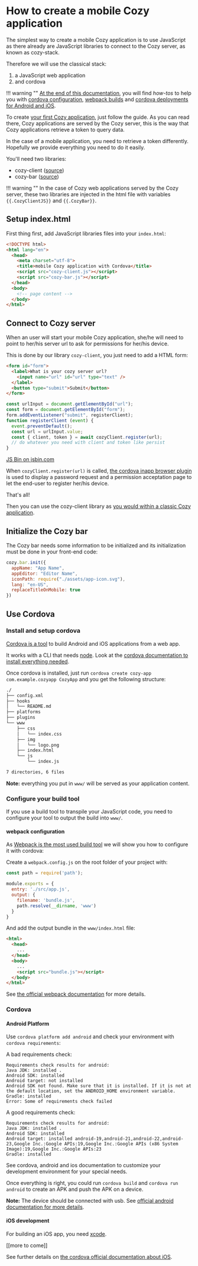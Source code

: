 # How to create a mobile Cozy application

The simplest way to create a mobile Cozy application is to use JavaScript as there already are JavaScript libraries to connect to the Cozy server, as known as cozy-stack.

Therefore we will use the classical stack:

1. a JavaScript web application
1. and cordova

!!! warning ""
    [At the end of this documentation](#annexes), you will find _how-tos_ to help you with [cordova configuration](#install-and-setup-cordova), [webpack builds](#webpack-configuration) and [cordova deployments for Android and iOS](#cordova).

To create [your first Cozy application](/dev/app), just follow the guide.
As you can read there, Cozy applications are served by the Cozy server, this is the way that Cozy applications retrieve a token to query data.

In the case of a mobile application, you need to retrieve a token differently. Hopefully we provide everything you need to do it easily.

You'll need two libraries:

- cozy-client ([source](https://github.com/cozy/cozy-drive/tree/master/src/lib/cozy-client))
- cozy-bar ([source](https://github.com/cozy/cozy-bar))

!!! warning ""
    In the case of Cozy web applications served by the Cozy server, these two libraries are injected in the html file with variables `{{.CozyClientJS}}` and `{{.CozyBar}}`.

## Setup index.html

First thing first, add JavaScript libraries files into your `index.html`:

```html
<!DOCTYPE html>
<html lang="en">
  <head>
    <meta charset="utf-8">
    <title>mobile Cozy application with Cordova</title>
    <script src="cozy-client.js"></script>
    <script src="cozy-bar.js"></script>
  </head>
  <body>
    <!-- page content -->
  </body>
</html>
```

## Connect to Cozy server

When an user will start your mobile Cozy application, she/he will need to point to her/his server url to ask for permissions for her/his device.

This is done by our library `cozy-client`, you just need to add a HTML form:

```html
<form id="form">
  <label>What is your cozy server url?
    <input name="url" id="url" type="text" />
  </label>
  <button type="submit">Submit</button>
</form>
```

```js
const urlInput = document.getElementById("url");
const form = document.getElementById("form");
form.addEventListener("submit", registerClient);
function registerClient (event) {
  event.preventDefault();
  const url = urlInput.value;
  const { client, token } = await cozyClient.register(url);
  // do whatever you need with client and token like persist
}
```

<a class="jsbin-embed" href="http://jsbin.com/nokoxak/embed?console,output">JS Bin on jsbin.com</a><script src="http://static.jsbin.com/js/embed.min.js?4.1.0"></script>

When `cozyClient.register(url)` is called, [the cordova inapp browser plugin](https://cordova.apache.org/docs/en/latest/reference/cordova-plugin-inappbrowser/) is used to display a password request and a permission acceptation page to let the end-user to register her/his device.

That's all!

Then you can use the cozy-client library as [you would within a classic Cozy application](/dev/app/#manipulating-documents).

## Initialize the Cozy bar

The Cozy bar needs some information to be initialized and its initialization must be done in your front-end code:

```js
cozy.bar.init({
  appName: "App Name",
  appEditor: "Editor Name",
  iconPath: require("./assets/app-icon.svg"),
  lang: "en-US",
  replaceTitleOnMobile: true
})
```

## Use Cordova

### Install and setup cordova

[Cordova is a tool](http://blog.ionic.io/what-is-cordova-phonegap/) to build Android and iOS applications from a web app.

It works with a CLI that needs [node](https://nodejs.org/en/download/).
Look at the [cordova documentation to install everything needed](https://cordova.apache.org/docs/en/latest/guide/cli/index.html#installing-the-cordova-cli).

Once cordova is installed, just run `cordova create cozy-app com.example.cozyapp CozyApp` and you get the following structure: 

```bash
./
├── config.xml
├── hooks
│   └── README.md
├── platforms
├── plugins
└── www
    ├── css
    │   └── index.css
    ├── img
    │   └── logo.png
    ├── index.html
    └── js
        └── index.js

7 directories, 6 files
```

__Note:__ everything you put in `www/` will be served as your application content.

### Configure your build tool

If you use a build tool to transpile your JavaScript code, you need to configure your tool to output the build into `www/`.

#### webpack configuration

As [Webpack is the most used build tool](http://stateofjs.com/2016/buildtools/) we will show you how to configure it with cordova:

Create a `webpack.config.js` on the root folder of your project with:

```js
const path = require('path');

module.exports = {
  entry: './src/app.js',
  output: {
    filename: 'bundle.js',
    path.resolve(__dirname, 'www')
  }
}
```

And add the output bundle in the `www/index.html` file:

```html
<html>
  <head>
    ...
  </head>
  <body>
    ...
    <script src="bundle.js"></script>
  </body>
</html>
```

See [the official webpack documentation](https://webpack.js.org/) for more details.

### Cordova

#### Android Platform

Use `cordova platform add android` and check your environment with `cordova requirements`:

A bad requirements check:

```
Requirements check results for android:
Java JDK: installed .
Android SDK: installed
Android target: not installed
Android SDK not found. Make sure that it is installed. If it is not at the default location, set the ANDROID_HOME environment variable.
Gradle: installed
Error: Some of requirements check failed
```

A good requirements check:

```
Requirements check results for android:
Java JDK: installed .
Android SDK: installed
Android target: installed android-19,android-21,android-22,android-23,Google Inc.:Google APIs:19,Google Inc.:Google APIs (x86 System Image):19,Google Inc.:Google APIs:23
Gradle: installed
```

See cordova, android and ios documentation to customize your development environment for your special needs.

Once everything is right, you could run `cordova build` and `cordova run android` to create an APK and push the APK on a device.

__Note:__ The device should be connected with usb.
See [official android documentation for more details](https://developer.android.com/studio/run/device.html).

#### iOS development

For building an iOS app, you need [xcode](https://developer.apple.com/xcode/).

[[more to come]]

See further details on [the cordova official documentation about iOS](https://cordova.apache.org/docs/en/latest/guide/platforms/ios/index.html).
